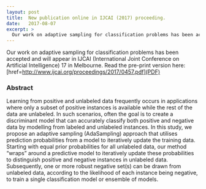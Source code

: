 ```yaml
---
layout: post
title:  New publication online in IJCAI (2017) proceeding.
date:   2017-08-07
excerpt: >
  Our work on adaptive sampling for classification problems has been accepted and will appear in IJCAI (International Joint Conference on Artificial Intelligence) 17 in Melbourne.
---
```


Our work on adaptive sampling for classification problems has been accepted and will appear in IJCAI (International Joint Conference on Artificial Intelligence) 17 in Melbourne. Read the pre-print version here: [href=http://www.ijcai.org/proceedings/2017/0457.pdf](PDF)


### Abstract

Learning from positive and unlabeled data frequently
occurs in applications where only a subset
of positive instances is available while the rest
of the data are unlabeled. In such scenarios, often
the goal is to create a discriminant model that
can accurately classify both positive and negative
data by modelling from labeled and unlabeled instances.
In this study, we propose an adaptive sampling
(AdaSampling) approach that utilises prediction
probabilities from a model to iteratively update
the training data. Starting with equal prior probabilities
for all unlabeled data, our method “wraps”
around a predictive model to iteratively update
these probabilities to distinguish positive and negative
instances in unlabeled data. Subsequently, one
or more robust negative set(s) can be drawn from
unlabeled data, according to the likelihood of each
instance being negative, to train a single classification
model or ensemble of models.
